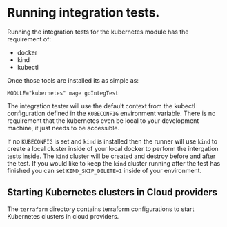 # Running integration tests.

Running the integration tests for the kubernetes module has the requirement of:

* docker
* kind
* kubectl

Once those tools are installed its as simple as:

```
MODULE="kubernetes" mage goIntegTest
```

The integration tester will use the default context from the kubectl configuration defined
in the `KUBECONFIG` environment variable. There is no requirement that the kubernetes even
be local to your development machine, it just needs to be accessible.

If no `KUBECONFIG` is set and `kind` is installed then the runner will use `kind` to create
a local cluster inside of your local docker to perform the intergation tests inside. The
`kind` cluster will be created and destroy before and after the test. If you would like to
keep the `kind` cluster running after the test has finished you can set `KIND_SKIP_DELETE=1`
inside of your environment.


## Starting Kubernetes clusters in Cloud providers

The `terraform` directory contains terraform configurations to start Kubernetes
clusters in cloud providers.
